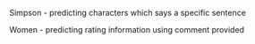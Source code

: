 Simpson - predicting characters which says a specific sentence

Women - predicting rating information using comment provided
